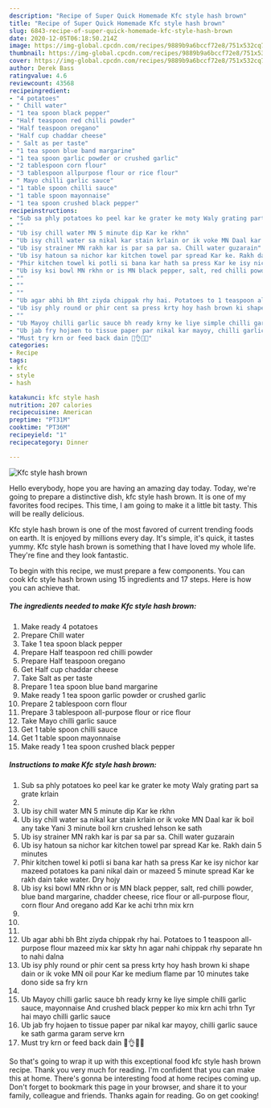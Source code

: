 ```yaml
---
description: "Recipe of Super Quick Homemade Kfc style hash brown"
title: "Recipe of Super Quick Homemade Kfc style hash brown"
slug: 6843-recipe-of-super-quick-homemade-kfc-style-hash-brown
date: 2020-12-05T06:18:50.214Z
image: https://img-global.cpcdn.com/recipes/9889b9a6bccf72e8/751x532cq70/kfc-style-hash-brown-recipe-main-photo.jpg
thumbnail: https://img-global.cpcdn.com/recipes/9889b9a6bccf72e8/751x532cq70/kfc-style-hash-brown-recipe-main-photo.jpg
cover: https://img-global.cpcdn.com/recipes/9889b9a6bccf72e8/751x532cq70/kfc-style-hash-brown-recipe-main-photo.jpg
author: Derek Bass
ratingvalue: 4.6
reviewcount: 43568
recipeingredient:
- "4 potatoes"
- " Chill water"
- "1 tea spoon black pepper"
- "Half teaspoon red chilli powder"
- "Half teaspoon oregano"
- "Half cup chaddar cheese"
- " Salt as per taste"
- "1 tea spoon blue band margarine"
- "1 tea spoon garlic powder or crushed garlic"
- "2 tablespoon corn flour"
- "3 tablespoon allpurpose flour or rice flour"
- " Mayo chilli garlic sauce"
- "1 table spoon chilli sauce"
- "1 table spoon mayonnaise"
- "1 tea spoon crushed black pepper"
recipeinstructions:
- "Sub sa phly potatoes ko peel kar ke grater ke moty Waly grating part sa grate krlain"
- ""
- "Ub isy chill water MN 5 minute dip Kar ke rkhn"
- "Ub isy chill water sa nikal kar stain krlain or ik voke MN Daal kar ik boil any take Yani 3 minute boil krn crushed lehson ke sath"
- "Ub isy strainer MN rakh kar is par sa par sa. Chill water guzarain"
- "Ub isy hatoun sa nichor kar kitchen towel par spread Kar ke. Rakh dain 5 minutes"
- "Phir kitchen towel ki potli si bana kar hath sa press Kar ke isy nichor kar mazeed potatoes ka pani nikal dain or mazeed 5 minute spread Kar ke rakh dain take water. Dry hojy"
- "Ub isy ksi bowl MN rkhn or is MN black pepper, salt, red chilli powder, blue band margarine, chadder cheese, rice flour or all-purpose flour, corn flour And oregano add Kar ke achi trhn mix krn"
- ""
- ""
- ""
- "Ub agar abhi bh Bht ziyda chippak rhy hai. Potatoes to 1 teaspoon all-purpose flour mazeed mix kar skty hn agar nahi chippak rhy separate hn to nahi dalna"
- "Ub isy phly round or phir cent sa press krty hoy hash brown ki shape dain or ik voke MN oil pour Kar ke medium flame par 10 minutes take dono side sa fry krn"
- ""
- "Ub Mayoy chilli garlic sauce bh ready krny ke liye simple chilli garlic sauce, mayonnaise And crushed black pepper ko mix krn achi trhn Tyr hai mayo chilli garlic sauce"
- "Ub jab fry hojaen to tissue paper par nikal kar mayoy, chilli garlic sauce ke sath garma garam serve krn"
- "Must try krn or feed back dain 🥔👌😋😍"
categories:
- Recipe
tags:
- kfc
- style
- hash

katakunci: kfc style hash 
nutrition: 207 calories
recipecuisine: American
preptime: "PT31M"
cooktime: "PT36M"
recipeyield: "1"
recipecategory: Dinner

---
```



![Kfc style hash brown](https://img-global.cpcdn.com/recipes/9889b9a6bccf72e8/751x532cq70/kfc-style-hash-brown-recipe-main-photo.jpg)

Hello everybody, hope you are having an amazing day today. Today, we're going to prepare a distinctive dish, kfc style hash brown. It is one of my favorites food recipes. This time, I am going to make it a little bit tasty. This will be really delicious.



Kfc style hash brown is one of the most favored of current trending foods on earth. It is enjoyed by millions every day. It's simple, it's quick, it tastes yummy. Kfc style hash brown is something that I have loved my whole life. They're fine and they look fantastic.


To begin with this recipe, we must prepare a few components. You can cook kfc style hash brown using 15 ingredients and 17 steps. Here is how you can achieve that.

<!--inarticleads1-->

##### The ingredients needed to make Kfc style hash brown:

1. Make ready 4 potatoes
1. Prepare  Chill water
1. Take 1 tea spoon black pepper
1. Prepare Half teaspoon red chilli powder
1. Prepare Half teaspoon oregano
1. Get Half cup chaddar cheese
1. Take  Salt as per taste
1. Prepare 1 tea spoon blue band margarine
1. Make ready 1 tea spoon garlic powder or crushed garlic
1. Prepare 2 tablespoon corn flour
1. Prepare 3 tablespoon all-purpose flour or rice flour
1. Take  Mayo chilli garlic sauce
1. Get 1 table spoon chilli sauce
1. Get 1 table spoon mayonnaise
1. Make ready 1 tea spoon crushed black pepper




<!--inarticleads2-->

##### Instructions to make Kfc style hash brown:

1. Sub sa phly potatoes ko peel kar ke grater ke moty Waly grating part sa grate krlain
1. 
1. Ub isy chill water MN 5 minute dip Kar ke rkhn
1. Ub isy chill water sa nikal kar stain krlain or ik voke MN Daal kar ik boil any take Yani 3 minute boil krn crushed lehson ke sath
1. Ub isy strainer MN rakh kar is par sa par sa. Chill water guzarain
1. Ub isy hatoun sa nichor kar kitchen towel par spread Kar ke. Rakh dain 5 minutes
1. Phir kitchen towel ki potli si bana kar hath sa press Kar ke isy nichor kar mazeed potatoes ka pani nikal dain or mazeed 5 minute spread Kar ke rakh dain take water. Dry hojy
1. Ub isy ksi bowl MN rkhn or is MN black pepper, salt, red chilli powder, blue band margarine, chadder cheese, rice flour or all-purpose flour, corn flour And oregano add Kar ke achi trhn mix krn
1. 
1. 
1. 
1. Ub agar abhi bh Bht ziyda chippak rhy hai. Potatoes to 1 teaspoon all-purpose flour mazeed mix kar skty hn agar nahi chippak rhy separate hn to nahi dalna
1. Ub isy phly round or phir cent sa press krty hoy hash brown ki shape dain or ik voke MN oil pour Kar ke medium flame par 10 minutes take dono side sa fry krn
1. 
1. Ub Mayoy chilli garlic sauce bh ready krny ke liye simple chilli garlic sauce, mayonnaise And crushed black pepper ko mix krn achi trhn Tyr hai mayo chilli garlic sauce
1. Ub jab fry hojaen to tissue paper par nikal kar mayoy, chilli garlic sauce ke sath garma garam serve krn
1. Must try krn or feed back dain 🥔👌😋😍




So that's going to wrap it up with this exceptional food kfc style hash brown recipe. Thank you very much for reading. I'm confident that you can make this at home. There's gonna be interesting food at home recipes coming up. Don't forget to bookmark this page in your browser, and share it to your family, colleague and friends. Thanks again for reading. Go on get cooking!
